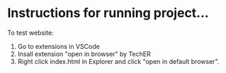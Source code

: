 # Instructions for running project...

To test website:
1. Go to extensions in VSCode
2. Insall extension "open in browser" by TechER
3. Right click index.html in Explorer and click "open in default browser".